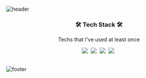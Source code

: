<!--
**my8za/my8za** is a ✨ _special_ ✨ repository because its `README.md` (this file) appears on your GitHub profile.

Here are some ideas to get you started:

- 🔭 I’m currently working on ...
- 🌱 I’m currently learning ...
- 👯 I’m looking to collaborate on ...
- 🤔 I’m looking for help with ...
- 💬 Ask me about ...
- 📫 How to reach me: ...
- 😄 Pronouns: ...
- ⚡ Fun fact: ...

  <img src="https://img.shields.io/badge/TypeScript-3178C6?style=flat-square&logo=TypeScript&logoColor=white"/></a>&nbsp 
  <img src="https://img.shields.io/badge/React-61DAFB?style=flat-square&logo=React&logoColor=white"/></a>&nbsp 

<h3 align ="center">⋆⁺⋆｡🦋₊⋆°⋆</h3>
<h3 align ="center">• 🌛 •┈┈┈＊┈┈┈┈＊┈┈┈┈＊┈┈┈＊┈┈┈＊┈┈• 🌛 •</h3>
<p align = "center">When you go through hardships and decide not to surrender, that is strength.</p>
-->

![header](https://capsule-render.vercel.app/api?type=waving&color=7fc4d6&height=150&text=NEXT-LEVEL&fontSize=30&fontAlign=85&fontColor=ffffff&section=header&animation=twinkling&fontAlignY=30)


<h3 align ="center">🛠 Tech Stack 🛠</h3>
<p align ="center">Techs that I've used at least once</p>
<div display ="flex" align="center">
  <img src="https://img.shields.io/badge/Javascript-fac552?style=flat-square&logo=Javascript&logoColor=white"/></a>&nbsp 
  <img src="https://img.shields.io/badge/CSS3-1572B6?style=flat-square&logo=CSS3&logoColor=white"/></a>&nbsp 
  <img src="https://img.shields.io/badge/HTML5-E34F26?style=flat-square&logo=HTML5&logoColor=white"/></a>&nbsp 
  <img src="https://img.shields.io/badge/GitHub-181717?style=flat-square&logo=GitHub&logoColor=white"/></a>&nbsp 
</div>

<br>




![footer](https://capsule-render.vercel.app/api?type=slice&color=cccccc&height=100&section=footer&width="100%")
